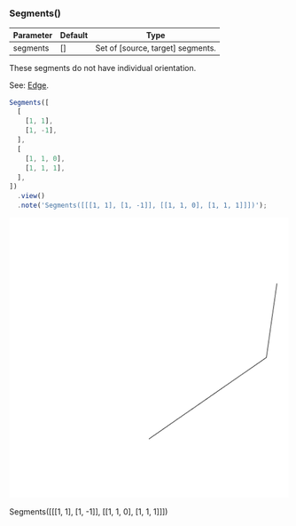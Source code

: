 ### Segments()
Parameter|Default|Type
---|---|---
segments|[]|Set of [source, target] segments.

These segments do not have individual orientation.

See: [Edge](#https://raw.githubusercontent.com/jsxcad/JSxCAD/master/nb/api/Edge.nb).

```JavaScript
Segments([
  [
    [1, 1],
    [1, -1],
  ],
  [
    [1, 1, 0],
    [1, 1, 1],
  ],
])
  .view()
  .note('Segments([[[1, 1], [1, -1]], [[1, 1, 0], [1, 1, 1]]])');
```

![Image](Segments.md.0.png)

Segments([[[1, 1], [1, -1]], [[1, 1, 0], [1, 1, 1]]])
